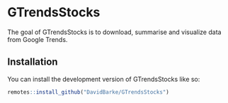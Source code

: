 
<!-- README.md is generated from README.Rmd. Please edit that file -->

# GTrendsStocks

<!-- badges: start -->
<!-- badges: end -->

The goal of GTrendsStocks is to download, summarise and visualize data
from Google Trends.

## Installation

You can install the development version of GTrendsStocks like so:

``` r
remotes::install_github("DavidBarke/GTrendsStocks")
```
